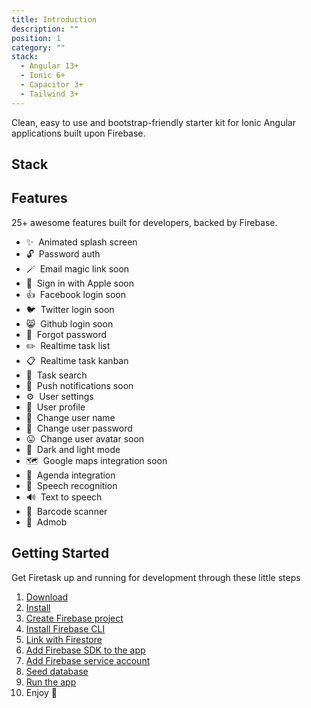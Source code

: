 ```yaml
---
title: Introduction
description: ""
position: 1
category: ""
stack:
  - Angular 13+
  - Ionic 6+
  - Capacitor 3+
  - Tailwind 3+
---
```


Clean, easy to use and bootstrap-friendly starter kit for Ionic Angular applications built upon Firebase.

## Stack

<list :items="stack"></list>

## Features

25+ awesome features built for developers, backed by Firebase.

- ✨&nbsp; Animated splash screen
- 🔓&nbsp; Password auth
- 🪄&nbsp; Email magic link <badge>soon</badge>
- 🍎&nbsp; Sign in with Apple <badge>soon</badge>
- 👍&nbsp; Facebook login <badge>soon</badge>
- 🐦&nbsp; Twitter login <badge>soon</badge>
- 😸&nbsp; Github login <badge>soon</badge>
- 🔐&nbsp; Forgot password
- ✏️&nbsp; Realtime task list
- 📋&nbsp; Realtime task kanban
- 🔎&nbsp; Task search
- 📢&nbsp; Push notifications <badge>soon</badge>
- ⚙️&nbsp; User settings
- 💁&nbsp; User profile
- 🔧&nbsp; Change user name
- 🔑&nbsp; Change user password
- 😛&nbsp; Change user avatar <badge>soon</badge>
- 🌙&nbsp; Dark and light mode
- 🗺️&nbsp; Google maps integration <badge>soon</badge>
- 📕&nbsp; Agenda integration
- 🎤&nbsp; Speech recognition
- 🔊&nbsp; Text to speech
- 🔦&nbsp; Barcode scanner
- 📱&nbsp; Admob

## Getting Started

Get Firetask up and running for development through these little steps

1. [Download](/setup/download)
2. [Install](/setup/install)
3. [Create Firebase project](/setup/firebase-create-project)
4. [Install Firebase CLI](/setup/firebase-install-cli)
5. [Link with Firestore](/setup/firebase-link-firestore)
6. [Add Firebase SDK to the app](/setup/firebase-add-sdk)
7. [Add Firebase service account](/setup/firebase-add-service-account)
8. [Seed database](/setup/seed-database)
9. [Run the app](/setup/run-app)
10. Enjoy 🥳
